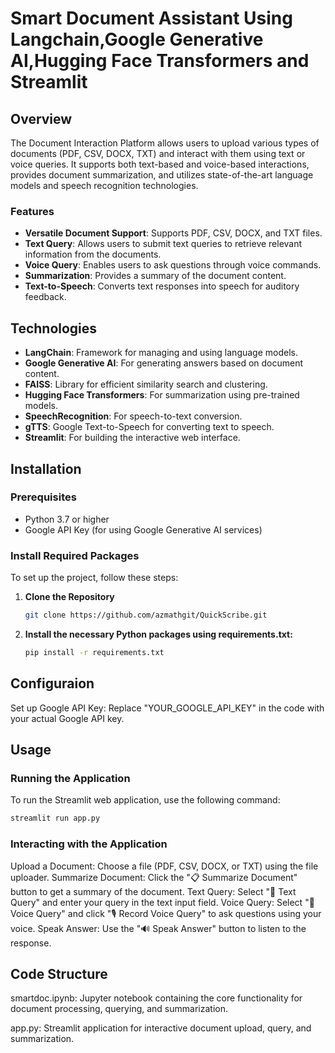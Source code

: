 # Smart Document Assistant Using Langchain,Google Generative AI,Hugging Face Transformers and Streamlit

## Overview

The Document Interaction Platform allows users to upload various types of documents (PDF, CSV, DOCX, TXT) and interact with them using text or voice queries. It supports both text-based and voice-based interactions, provides document summarization, and utilizes state-of-the-art language models and speech recognition technologies.

### Features
- **Versatile Document Support**: Supports PDF, CSV, DOCX, and TXT files.
- **Text Query**: Allows users to submit text queries to retrieve relevant information from the documents.
- **Voice Query**: Enables users to ask questions through voice commands.
- **Summarization**: Provides a summary of the document content.
- **Text-to-Speech**: Converts text responses into speech for auditory feedback.

## Technologies

- **LangChain**: Framework for managing and using language models.
- **Google Generative AI**: For generating answers based on document content.
- **FAISS**: Library for efficient similarity search and clustering.
- **Hugging Face Transformers**: For summarization using pre-trained models.
- **SpeechRecognition**: For speech-to-text conversion.
- **gTTS**: Google Text-to-Speech for converting text to speech.
- **Streamlit**: For building the interactive web interface.

## Installation

### Prerequisites

- Python 3.7 or higher
- Google API Key (for using Google Generative AI services)

### Install Required Packages

To set up the project, follow these steps:

1. **Clone the Repository**

   ```bash
   git clone https://github.com/azmathgit/QuickScribe.git
   ```
   
2. **Install the necessary Python packages using requirements.txt:**

   ```bash
   pip install -r requirements.txt
   ```

## Configuraion
Set up Google API Key: Replace "YOUR_GOOGLE_API_KEY" in the code with your actual Google API key.

## Usage
### Running the Application
To run the Streamlit web application, use the following command:
```bash
streamlit run app.py
```

### Interacting with the Application
Upload a Document: Choose a file (PDF, CSV, DOCX, or TXT) using the file uploader.
Summarize Document: Click the "📋 Summarize Document" button to get a summary of the document.
Text Query: Select "📝 Text Query" and enter your query in the text input field.
Voice Query: Select "🎤 Voice Query" and click "🎙️ Record Voice Query" to ask questions using your voice.
Speak Answer: Use the "🔊 Speak Answer" button to listen to the response.

## Code Structure
smartdoc.ipynb: Jupyter notebook containing the core functionality for document processing, querying, and summarization.

app.py: Streamlit application for interactive document upload, query, and summarization.

